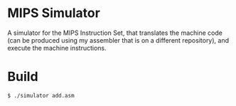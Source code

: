 MIPS Simulator
==============

A simulator for the MIPS Instruction Set, that translates the machine code (can be produced using my assembler that is on a different repository), and execute the machine instructions.

# Build
    $ ./simulator add.asm
